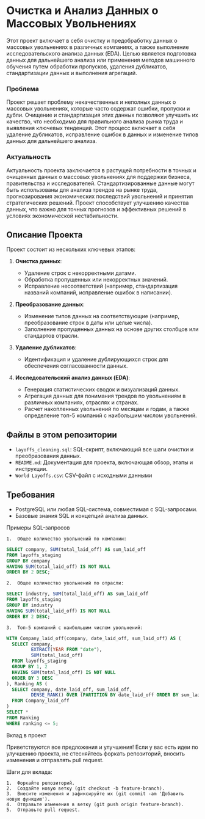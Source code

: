# Очистка и Анализ Данных о Массовых Увольнениях

Этот проект включает в себя очистку и предобработку данных о массовых увольнениях в различных компаниях, а также выполнение исследовательского анализа данных (EDA). Целью является подготовка данных для дальнейшего анализа или применения методов машинного обучения путем обработки пропусков, удаления дубликатов, стандартизации данных и выполнения агрегаций.

### Проблема
Проект решает проблему некачественных и неполных данных о массовых увольнениях, которые часто содержат ошибки, пропуски и дубли. Очищение и стандартизация этих данных позволяют улучшить их качество, что необходимо для правильного анализа рынка труда и выявления ключевых тенденций. Этот процесс включает в себя удаление дубликатов, исправление ошибок в данных и изменение типов данных для дальнейшего анализа.

### Актуальность
Актуальность проекта заключается в растущей потребности в точных и очищенных данных о массовых увольнениях для поддержки бизнеса, правительства и исследователей. Стандартизированные данные могут быть использованы для анализа трендов на рынке труда, прогнозирования экономических последствий увольнений и принятия стратегических решений. Проект способствует улучшению качества данных, что важно для точных прогнозов и эффективных решений в условиях экономической нестабильности.

## Описание Проекта

Проект состоит из нескольких ключевых этапов:

1. **Очистка данных**:
   - Удаление строк с некорректными датами.
   - Обработка пропущенных или некорректных значений.
   - Исправление несоответствий (например, стандартизация названий компаний, исправление ошибок в написании).

2. **Преобразование данных**:
   - Изменение типов данных на соответствующие (например, преобразование строк в даты или целые числа).
   - Заполнение пропущенных данных на основе других столбцов или стандартов отрасли.

3. **Удаление дубликатов**:
   - Идентификация и удаление дублирующихся строк для обеспечения согласованности данных.

4. **Исследовательский анализ данных (EDA)**:
   - Генерация статистических сводок и визуализаций данных.
   - Агрегация данных для понимания трендов по увольнениям в различных компаниях, отраслях и странах.
   - Расчет накопленных увольнений по месяцам и годам, а также определение топ-5 компаний с наибольшим числом увольнений.

## Файлы в этом репозитории

- `layoffs_cleaning.sql`: SQL-скрипт, включающий все шаги очистки и преобразования данных.
- `README.md`: Документация для проекта, включающая обзор, этапы и инструкции.
- `World Layoffs.csv`: CSV-файл с исходными данными

## Требования

- PostgreSQL или любая SQL-система, совместимая с SQL-запросами.
- Базовые знания SQL и концепций анализа данных.

Примеры SQL-запросов

	1.	Общее количество увольнений по компании:

``` sql
SELECT company, SUM(total_laid_off) AS sum_laid_off
FROM layoffs_staging
GROUP BY company
HAVING SUM(total_laid_off) IS NOT NULL
ORDER BY 2 DESC;
```

	2.	Общее количество увольнений по отрасли:

``` sql
SELECT industry, SUM(total_laid_off) AS sum_laid_off
FROM layoffs_staging
GROUP BY industry
HAVING SUM(total_laid_off) IS NOT NULL
ORDER BY 2 DESC;
```


	3.	Топ-5 компаний с наибольшим числом увольнений:

``` sql
WITH Company_laid_off(company, date_laid_off, sum_laid_off) AS (
  SELECT company,
         EXTRACT(YEAR FROM "date"),
         SUM(total_laid_off)
  FROM layoffs_staging
  GROUP BY 1, 2
  HAVING SUM(total_laid_off) IS NOT NULL
  ORDER BY 3 DESC
), Ranking AS (
  SELECT company, date_laid_off, sum_laid_off,
         DENSE_RANK() OVER (PARTITION BY date_laid_off ORDER BY sum_laid_off DESC) AS ranking
  FROM Company_laid_off
)
SELECT *
FROM Ranking
WHERE ranking <= 5;
```


Вклад в проект

Приветствуются все предложения и улучшения! Если у вас есть идеи по улучшению проекта, не стесняйтесь форкать репозиторий, вносить изменения и отправлять pull request.

Шаги для вклада:

	1.	Форкайте репозиторий.
	2.	Создайте новую ветку (git checkout -b feature-branch).
	3.	Внесите изменения и зафиксируйте их (git commit -am 'Добавить новую функцию').
	4.	Отправьте изменения в ветку (git push origin feature-branch).
	5.	Отправьте pull request.
